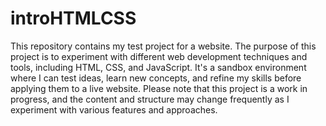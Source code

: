 # introHTMLCSS
This repository contains my test project for a website.
The purpose of this project is to experiment with different web development techniques and tools, including HTML, CSS, and JavaScript. It's a sandbox environment where I can test ideas, learn new concepts, and refine my skills before applying them to a live website.
Please note that this project is a work in progress, and the content and structure may change frequently as I experiment with various features and approaches.
